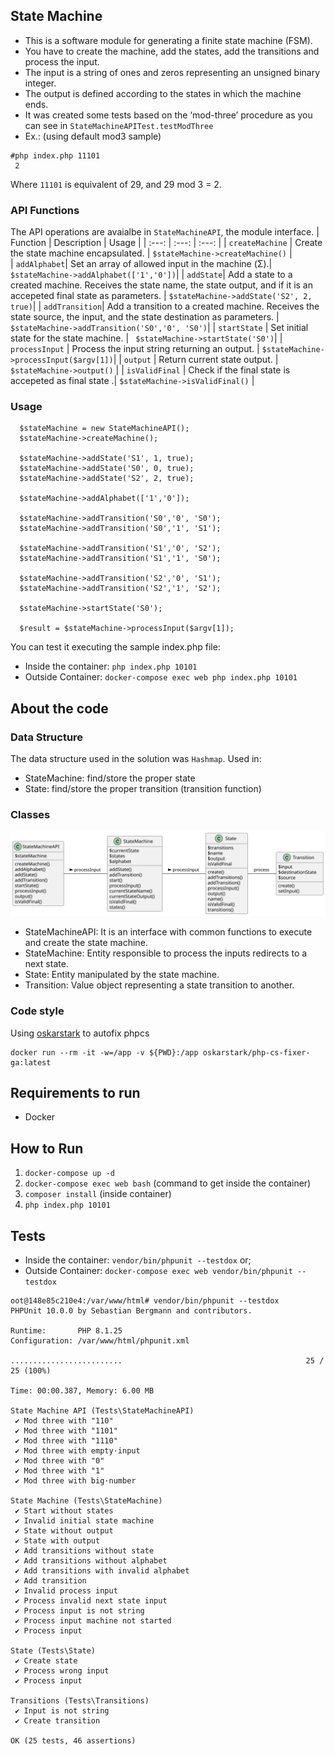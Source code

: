 ## State Machine
 - This is a software module for generating a finite state machine (FSM).
 - You have to create the machine, add the states, add the transitions and process the input.
 - The input is a string of ones and zeros representing an unsigned binary integer.
 - The output is defined according to the states in which the machine ends.
 - It was created some tests based on the ‘mod-three’ procedure as you can see in `StateMachineAPITest.testModThree`
 - Ex.: (using default mod3 sample)
 ```
 #php index.php 11101
  2
```
Where `11101` is equivalent of 29, and 29 mod 3 = 2.

### API Functions
The API operations are avaialbe in `StateMachineAPI`, the module interface.
| Function | Description | Usage |
| :---:   | :---: |  :---: | 
| `createMachine` | Create the state machine encapsulated.  | `$stateMachine->createMachine()` |  
| `addAlphabet`| Set an array of allowed input in the machine (Σ).| `$stateMachine->addAlphabet(['1','0'])`| 
| `addState`| Add a state to a created machine. Receives the state name, the state output, and if it is an accepeted final state as parameters. | `$stateMachine->addState('S2', 2, true)`| 
| `addTransition`| Add a transition to a created machine. Receives the state source, the input, and the state destination as parameters. | `$stateMachine->addTransition('S0','0', 'S0')`| 
| `startState` | Set initial state for the state machine. | ` $stateMachine->startState('S0')`| 
| `processInput` | Process the input string returning an output. | `$stateMachine->processInput($argv[1])`| 
| `output` | Return current state output.  |  `$stateMachine->output()` |
| `isValidFinal` | Check if the final state is accepeted as final state .|  `$stateMachine->isValidFinal()` |  

### Usage

```
  $stateMachine = new StateMachineAPI();
  $stateMachine->createMachine();

  $stateMachine->addState('S1', 1, true);
  $stateMachine->addState('S0', 0, true);
  $stateMachine->addState('S2', 2, true);

  $stateMachine->addAlphabet(['1','0']);     

  $stateMachine->addTransition('S0','0', 'S0');
  $stateMachine->addTransition('S0','1', 'S1');

  $stateMachine->addTransition('S1','0', 'S2');
  $stateMachine->addTransition('S1','1', 'S0');

  $stateMachine->addTransition('S2','0', 'S1');
  $stateMachine->addTransition('S2','1', 'S2');

  $stateMachine->startState('S0');

  $result = $stateMachine->processInput($argv[1]);
```
You can test it executing the sample index.php file:
  - Inside the container: `php index.php 10101` 
  - Outside Container: `docker-compose exec web php index.php 10101`

## About the code

### Data Structure
The data structure used in the solution was `Hashmap`.
Used in:
 - StateMachine: find/store the proper state
 - State: find/store the proper transition (transition function)

### Classes
![](./state-machine-class-diagram.svg) 
 - StateMachineAPI: It is an interface with common functions to execute and create the state machine.
 - StateMachine: Entity responsible to process the inputs redirects to a next state.
 - State: Entity manipulated by the state machine.
 - Transition: Value object representing a state transition to another.


### Code style
Using [oskarstark](https://github.com/OskarStark/php-cs-fixer-ga) to autofix phpcs
```
docker run --rm -it -w=/app -v ${PWD}:/app oskarstark/php-cs-fixer-ga:latest
```

## Requirements to run
  - Docker
 
 ## How to Run 
 1. `docker-compose up -d`
 2. `docker-compose exec web bash` (command to get inside the container)
 3. `composer install` (inside container)
 4. `php index.php 10101`

## Tests
  - Inside the container: `vendor/bin/phpunit --testdox` or;
  - Outside Container: `docker-compose exec web vendor/bin/phpunit --testdox`

```
oot@148e85c210e4:/var/www/html# vendor/bin/phpunit --testdox
PHPUnit 10.0.0 by Sebastian Bergmann and contributors.

Runtime:       PHP 8.1.25
Configuration: /var/www/html/phpunit.xml

.........................                                         25 / 25 (100%)

Time: 00:00.387, Memory: 6.00 MB

State Machine API (Tests\StateMachineAPI)
 ✔ Mod three with "110"
 ✔ Mod three with "1101"
 ✔ Mod three with "1110"
 ✔ Mod three with empty·input
 ✔ Mod three with "0"
 ✔ Mod three with "1"
 ✔ Mod three with big·number

State Machine (Tests\StateMachine)
 ✔ Start without states
 ✔ Invalid initial state machine
 ✔ State without output
 ✔ State with output
 ✔ Add transitions without state
 ✔ Add transitions without alphabet
 ✔ Add transitions with invalid alphabet
 ✔ Add transition
 ✔ Invalid process input
 ✔ Process invalid next state input
 ✔ Process input is not string
 ✔ Process input machine not started
 ✔ Process input

State (Tests\State)
 ✔ Create state
 ✔ Process wrong input
 ✔ Process input

Transitions (Tests\Transitions)
 ✔ Input is not string
 ✔ Create transition

OK (25 tests, 46 assertions)
```
